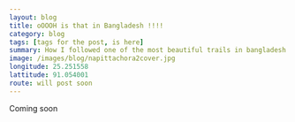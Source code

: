 ```yaml
---
layout: blog
title: oOOOH is that in Bangladesh !!!!
category: blog
tags: [tags for the post, is here]  
summary: How I followed one of the most beautiful trails in bangladesh to one of the most exotic waterfall , banderkum in napittachora trail . Naduirra , miresorai.
image: /images/blog/napittachora2cover.jpg
longitude: 25.251558
lattitude: 91.054001
route: will post soon
---
```



Coming soon
